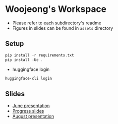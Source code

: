 # Woojeong's Workspace
* Please refer to each subdirectory's readme
* Figures in slides can be found in `assets` directory
## Setup
```python
pip install -r requirements.txt
pip install -Ue .
```

* huggingface login
```bash
huggingface-cli login
```

## Slides
* [June presentation](https://docs.google.com/presentation/d/14OTEt2zj5znhMbuhYpcQpUm02A-VQEMxoFnzO2HkZyI/edit?usp=sharing)
* [Progress slides](https://docs.google.com/presentation/d/1KeP8D2EVeH0dix-obaAbS5ZAACoHkhetnYiVbwrnejQ/edit?usp=sharing)
* [August presentation](https://docs.google.com/presentation/d/1HiCtdRS0SJGFwVEvzB4ky11T3TNb8-pSVpXM7rT4IaM/edit?usp=sharing)